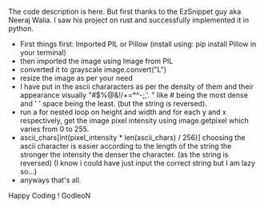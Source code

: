 The code description is here. But first thanks to the EzSnippet guy aka Neeraj Walia. I saw his project on rust and successfully implemented it in python.
 
- First things first: Imported PIL or Pillow (install using: pip install Pillow in your terminal)
- then imported the image using Image from PIL
- converted it to grayscale image.convert("L")
- resize the image as per your need
- I have put in the ascii chararacters as per the density of them and their appearance visually "#$%@&!/+=*^-;,'. " like # being the most dense and ' ' space being the least. (but the string is reversed).
- run a for nested loop on height and width and for each y and x respectively, get the image pixel intensity using image.getpixel   which varies from 0 to 255.
- ascii_chars[int(pixel_intensity * len(ascii_chars) / 256)] choosing the ascii character is easier according to the length of the string the stronger the intensity the denser the character. (as the string is reversed)
(I know i could have just input the correct string but I am lazy so...)
- anyways that's all.

Happy Coding !
GodleoN

